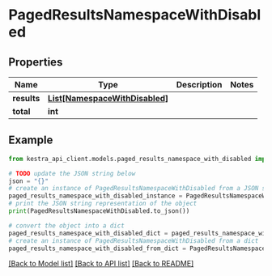 # PagedResultsNamespaceWithDisabled


## Properties

Name | Type | Description | Notes
------------ | ------------- | ------------- | -------------
**results** | [**List[NamespaceWithDisabled]**](NamespaceWithDisabled.md) |  | 
**total** | **int** |  | 

## Example

```python
from kestra_api_client.models.paged_results_namespace_with_disabled import PagedResultsNamespaceWithDisabled

# TODO update the JSON string below
json = "{}"
# create an instance of PagedResultsNamespaceWithDisabled from a JSON string
paged_results_namespace_with_disabled_instance = PagedResultsNamespaceWithDisabled.from_json(json)
# print the JSON string representation of the object
print(PagedResultsNamespaceWithDisabled.to_json())

# convert the object into a dict
paged_results_namespace_with_disabled_dict = paged_results_namespace_with_disabled_instance.to_dict()
# create an instance of PagedResultsNamespaceWithDisabled from a dict
paged_results_namespace_with_disabled_from_dict = PagedResultsNamespaceWithDisabled.from_dict(paged_results_namespace_with_disabled_dict)
```
[[Back to Model list]](../README.md#documentation-for-models) [[Back to API list]](../README.md#documentation-for-api-endpoints) [[Back to README]](../README.md)


